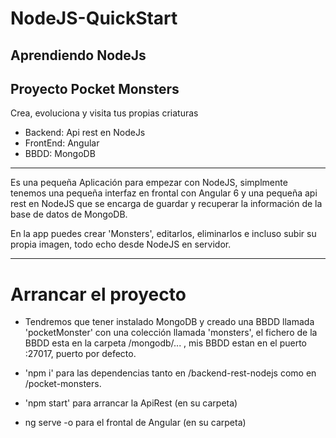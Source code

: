 # NodeJS-QuickStart

## Aprendiendo NodeJs

## Proyecto Pocket Monsters
Crea, evoluciona y visita tus propias criaturas

- Backend: Api rest en NodeJs
- FrontEnd: Angular
- BBDD: MongoDB

----
Es una pequeña Aplicación para empezar con NodeJS, simplmente tenemos una pequeña interfaz en frontal con Angular 6 y una pequeña api rest en NodeJS que se encarga de guardar y recuperar la información de la base de datos de MongoDB.

En la app puedes crear 'Monsters', editarlos, eliminarlos e incluso subir su propia imagen, todo echo desde NodeJS en servidor.

-----
# Arrancar el proyecto
- Tendremos que tener instalado MongoDB y creado una BBDD llamada 'pocketMonster' con una colección llamada 'monsters', el fichero de la BBDD esta en la carpeta /mongodb/... , mis BBDD estan en el puerto :27017, puerto por defecto.

- 'npm i' para las dependencias tanto en /backend-rest-nodejs como en /pocket-monsters.

- 'npm start' para arrancar la ApiRest (en su carpeta)

- ng serve -o para el frontal de Angular (en su carpeta)